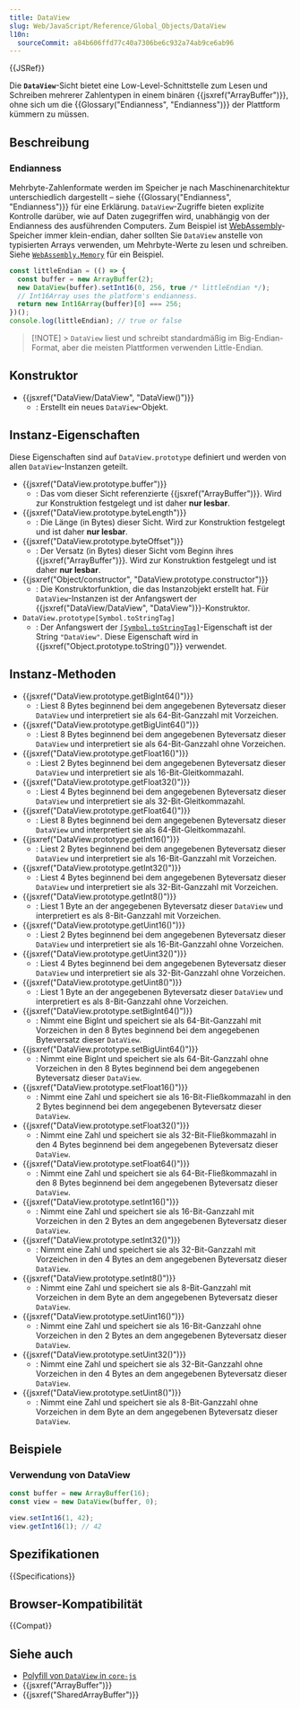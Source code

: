 ```yaml
---
title: DataView
slug: Web/JavaScript/Reference/Global_Objects/DataView
l10n:
  sourceCommit: a84b606ffd77c40a7306be6c932a74ab9ce6ab96
---
```


{{JSRef}}

Die **`DataView`**-Sicht bietet eine Low-Level-Schnittstelle zum Lesen und Schreiben mehrerer Zahlentypen in einem binären {{jsxref("ArrayBuffer")}}, ohne sich um die {{Glossary("Endianness", "Endianness")}} der Plattform kümmern zu müssen.

## Beschreibung

### Endianness

Mehrbyte-Zahlenformate werden im Speicher je nach Maschinenarchitektur unterschiedlich dargestellt – siehe {{Glossary("Endianness", "Endianness")}} für eine Erklärung. `DataView`-Zugriffe bieten explizite Kontrolle darüber, wie auf Daten zugegriffen wird, unabhängig von der Endianness des ausführenden Computers. Zum Beispiel ist [WebAssembly](/de/docs/WebAssembly)-Speicher immer klein-endian, daher sollten Sie `DataView` anstelle von typisierten Arrays verwenden, um Mehrbyte-Werte zu lesen und schreiben. Siehe [`WebAssembly.Memory`](/de/docs/WebAssembly/Reference/JavaScript_interface/Memory) für ein Beispiel.

```js
const littleEndian = (() => {
  const buffer = new ArrayBuffer(2);
  new DataView(buffer).setInt16(0, 256, true /* littleEndian */);
  // Int16Array uses the platform's endianness.
  return new Int16Array(buffer)[0] === 256;
})();
console.log(littleEndian); // true or false
```

> [!NOTE] > `DataView` liest und schreibt standardmäßig im Big-Endian-Format, aber die meisten Plattformen verwenden Little-Endian.

## Konstruktor

- {{jsxref("DataView/DataView", "DataView()")}}
  - : Erstellt ein neues `DataView`-Objekt.

## Instanz-Eigenschaften

Diese Eigenschaften sind auf `DataView.prototype` definiert und werden von allen `DataView`-Instanzen geteilt.

- {{jsxref("DataView.prototype.buffer")}}
  - : Das vom dieser Sicht referenzierte {{jsxref("ArrayBuffer")}}. Wird zur Konstruktion festgelegt und ist daher **nur lesbar**.
- {{jsxref("DataView.prototype.byteLength")}}
  - : Die Länge (in Bytes) dieser Sicht. Wird zur Konstruktion festgelegt und ist daher **nur lesbar**.
- {{jsxref("DataView.prototype.byteOffset")}}
  - : Der Versatz (in Bytes) dieser Sicht vom Beginn ihres {{jsxref("ArrayBuffer")}}. Wird zur Konstruktion festgelegt und ist daher **nur lesbar**.
- {{jsxref("Object/constructor", "DataView.prototype.constructor")}}
  - : Die Konstruktorfunktion, die das Instanzobjekt erstellt hat. Für `DataView`-Instanzen ist der Anfangswert der {{jsxref("DataView/DataView", "DataView")}}-Konstruktor.
- `DataView.prototype[Symbol.toStringTag]`
  - : Der Anfangswert der [`[Symbol.toStringTag]`](/de/docs/Web/JavaScript/Reference/Global_Objects/Symbol/toStringTag)-Eigenschaft ist der String `"DataView"`. Diese Eigenschaft wird in {{jsxref("Object.prototype.toString()")}} verwendet.

## Instanz-Methoden

- {{jsxref("DataView.prototype.getBigInt64()")}}
  - : Liest 8 Bytes beginnend bei dem angegebenen Byteversatz dieser `DataView` und interpretiert sie als 64-Bit-Ganzzahl mit Vorzeichen.
- {{jsxref("DataView.prototype.getBigUint64()")}}
  - : Liest 8 Bytes beginnend bei dem angegebenen Byteversatz dieser `DataView` und interpretiert sie als 64-Bit-Ganzzahl ohne Vorzeichen.
- {{jsxref("DataView.prototype.getFloat16()")}}
  - : Liest 2 Bytes beginnend bei dem angegebenen Byteversatz dieser `DataView` und interpretiert sie als 16-Bit-Gleitkommazahl.
- {{jsxref("DataView.prototype.getFloat32()")}}
  - : Liest 4 Bytes beginnend bei dem angegebenen Byteversatz dieser `DataView` und interpretiert sie als 32-Bit-Gleitkommazahl.
- {{jsxref("DataView.prototype.getFloat64()")}}
  - : Liest 8 Bytes beginnend bei dem angegebenen Byteversatz dieser `DataView` und interpretiert sie als 64-Bit-Gleitkommazahl.
- {{jsxref("DataView.prototype.getInt16()")}}
  - : Liest 2 Bytes beginnend bei dem angegebenen Byteversatz dieser `DataView` und interpretiert sie als 16-Bit-Ganzzahl mit Vorzeichen.
- {{jsxref("DataView.prototype.getInt32()")}}
  - : Liest 4 Bytes beginnend bei dem angegebenen Byteversatz dieser `DataView` und interpretiert sie als 32-Bit-Ganzzahl mit Vorzeichen.
- {{jsxref("DataView.prototype.getInt8()")}}
  - : Liest 1 Byte an der angegebenen Byteversatz dieser `DataView` und interpretiert es als 8-Bit-Ganzzahl mit Vorzeichen.
- {{jsxref("DataView.prototype.getUint16()")}}
  - : Liest 2 Bytes beginnend bei dem angegebenen Byteversatz dieser `DataView` und interpretiert sie als 16-Bit-Ganzzahl ohne Vorzeichen.
- {{jsxref("DataView.prototype.getUint32()")}}
  - : Liest 4 Bytes beginnend bei dem angegebenen Byteversatz dieser `DataView` und interpretiert sie als 32-Bit-Ganzzahl ohne Vorzeichen.
- {{jsxref("DataView.prototype.getUint8()")}}
  - : Liest 1 Byte an der angegebenen Byteversatz dieser `DataView` und interpretiert es als 8-Bit-Ganzzahl ohne Vorzeichen.
- {{jsxref("DataView.prototype.setBigInt64()")}}
  - : Nimmt eine BigInt und speichert sie als 64-Bit-Ganzzahl mit Vorzeichen in den 8 Bytes beginnend bei dem angegebenen Byteversatz dieser `DataView`.
- {{jsxref("DataView.prototype.setBigUint64()")}}
  - : Nimmt eine BigInt und speichert sie als 64-Bit-Ganzzahl ohne Vorzeichen in den 8 Bytes beginnend bei dem angegebenen Byteversatz dieser `DataView`.
- {{jsxref("DataView.prototype.setFloat16()")}}
  - : Nimmt eine Zahl und speichert sie als 16-Bit-Fließkommazahl in den 2 Bytes beginnend bei dem angegebenen Byteversatz dieser `DataView`.
- {{jsxref("DataView.prototype.setFloat32()")}}
  - : Nimmt eine Zahl und speichert sie als 32-Bit-Fließkommazahl in den 4 Bytes beginnend bei dem angegebenen Byteversatz dieser `DataView`.
- {{jsxref("DataView.prototype.setFloat64()")}}
  - : Nimmt eine Zahl und speichert sie als 64-Bit-Fließkommazahl in den 8 Bytes beginnend bei dem angegebenen Byteversatz dieser `DataView`.
- {{jsxref("DataView.prototype.setInt16()")}}
  - : Nimmt eine Zahl und speichert sie als 16-Bit-Ganzzahl mit Vorzeichen in den 2 Bytes an dem angegebenen Byteversatz dieser `DataView`.
- {{jsxref("DataView.prototype.setInt32()")}}
  - : Nimmt eine Zahl und speichert sie als 32-Bit-Ganzzahl mit Vorzeichen in den 4 Bytes an dem angegebenen Byteversatz dieser `DataView`.
- {{jsxref("DataView.prototype.setInt8()")}}
  - : Nimmt eine Zahl und speichert sie als 8-Bit-Ganzzahl mit Vorzeichen in dem Byte an dem angegebenen Byteversatz dieser `DataView`.
- {{jsxref("DataView.prototype.setUint16()")}}
  - : Nimmt eine Zahl und speichert sie als 16-Bit-Ganzzahl ohne Vorzeichen in den 2 Bytes an dem angegebenen Byteversatz dieser `DataView`.
- {{jsxref("DataView.prototype.setUint32()")}}
  - : Nimmt eine Zahl und speichert sie als 32-Bit-Ganzzahl ohne Vorzeichen in den 4 Bytes an dem angegebenen Byteversatz dieser `DataView`.
- {{jsxref("DataView.prototype.setUint8()")}}
  - : Nimmt eine Zahl und speichert sie als 8-Bit-Ganzzahl ohne Vorzeichen in dem Byte an dem angegebenen Byteversatz dieser `DataView`.

## Beispiele

### Verwendung von DataView

```js
const buffer = new ArrayBuffer(16);
const view = new DataView(buffer, 0);

view.setInt16(1, 42);
view.getInt16(1); // 42
```

## Spezifikationen

{{Specifications}}

## Browser-Kompatibilität

{{Compat}}

## Siehe auch

- [Polyfill von `DataView` in `core-js`](https://github.com/zloirock/core-js#ecmascript-typed-arrays)
- {{jsxref("ArrayBuffer")}}
- {{jsxref("SharedArrayBuffer")}}
